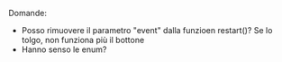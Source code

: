 Domande:
- Posso rimuovere il parametro "event" dalla funzioen restart()? Se lo tolgo, non funziona più il bottone
- Hanno senso le enum?
